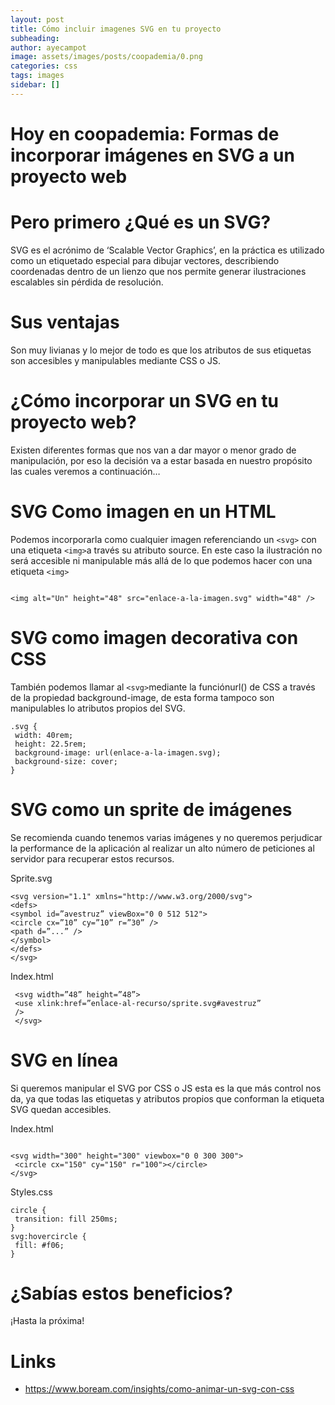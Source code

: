 ```yaml
---
layout: post
title: Cómo incluir imagenes SVG en tu proyecto
subheading: 
author: ayecampot
image: assets/images/posts/coopademia/0.png
categories: css
tags: images
sidebar: []
---
```

# Hoy en coopademia: Formas de incorporar imágenes en SVG a un proyecto web


# Pero primero ¿Qué es un SVG?

SVG es el acrónimo de ‘Scalable Vector Graphics’, en la práctica es utilizado como un etiquetado especial para dibujar vectores, describiendo coordenadas dentro de un lienzo​ que nos permite generar ilustraciones escalables sin pérdida de resolución.

# Sus ventajas

Son muy livianas y lo mejor de todo es que los atributos de sus etiquetas son accesibles y manipulables mediante CSS o JS.

# ¿Cómo incorporar un SVG en tu proyecto web?

Existen diferentes formas que nos van a dar mayor o menor grado de manipulación, por eso la decisión va a estar basada en nuestro propósito las cuales veremos a continuación…


# SVG Como imagen en un HTML 

Podemos incorporarla como cualquier imagen referenciando un ``` <svg> ```​ con una etiqueta ``` ​<img>​ ```a través su atributo source​. En este caso la ilustración no será accesible ni manipulable más allá de lo que podemos hacer con una etiqueta ```<img>```​

```

<img alt="Un" height="48" src="​enlace-a-la-imagen.svg​" width="48" />

```

# SVG como imagen decorativa con CSS

También podemos llamar al ``` <svg> ```mediante la función ​url() de CSS a través de la propiedad background-image, de esta forma  tampoco son manipulables lo atributos propios del SVG.

```
.svg ​{
 ​width: 40rem;
 ​height: 22.5rem;
 ​background-image​:​ url(enlace-a-la-imagen.svg)​;
 ​background-size​:​ cover​;
}
```

# SVG como un sprite de imágenes

Se recomienda cuando tenemos varias imágenes y no queremos perjudicar la performance de la aplicación​ al realizar un alto número de peticiones al servidor para recuperar estos recursos.

Sprite.svg

```
<svg version="1.1" xmlns="http://www.w3.org/2000/svg"> 
<defs> 
<symbol ​id=”avestruz”​ viewBox="0 0 512 512"> 
<circle cx=”10” cy=”10” r=”30” /> 
<path d=”...” /> 
</symbol> 
</defs> 
</svg>

```

Index.html

```
 <svg width=”48” height=”48”>
 <use ​xlink:href=”enlace-al-recurso/sprite.svg#avestruz”
 />
 </svg>

 ```

 # SVG en línea

 Si queremos manipular el SVG por CSS o JS esta es la que más control nos da, ya que todas las etiquetas y atributos propios que conforman la etiqueta SVG quedan accesibles.

 Index.html

```

<svg width="300" height="300" viewbox="0 0 300 300">
 <circle cx="150" cy="150" r="100"></circle>
</svg>

```

Styles.css

```
circle​ ​{ ​
 transition​:​ fill 250ms​;
}
svg:hovercircle​ ​{ ​
 fill​:​ #f06​; 
} 
```

# ¿Sabías estos beneficios?

¡Hasta la próxima!

# Links

- https://www.boream.com/insights/como-animar-un-svg-con-css





